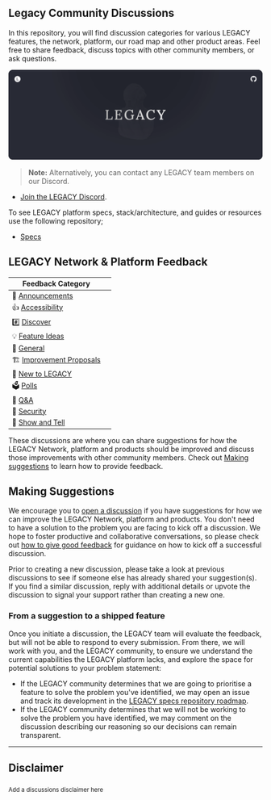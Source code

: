 ## Legacy Community Discussions

In this repository, you will find discussion categories for various LEGACY features, the network, platform, our road map and other product areas. Feel free to share feedback, discuss topics with other community members, or ask questions.

![Welcome to the Legacy community discussions](https://raw.githubusercontent.com/TheLegacyNetwork/.github/main/profile/legacy-github-splash.png)

> **Note:** Alternatively, you can contact any LEGACY team members on our Discord.

* [Join the LEGACY Discord](https://discord.com/invite/kBvgRWmN4A).

To see LEGACY platform specs, stack/architecture, and guides or resources use the following repository;
- [Specs](https://github.com/TheLegacyNetwork/specs)

## LEGACY Network & Platform Feedback

| **Feedback Category** |                  	        |
|         ---           |           ---             |
| 📣  [Announcements](https://github.com/TheLegacyNetwork/community/discussions/categories/announcements)  | |
| 👍  [Accessibility](https://github.com/TheLegacyNetwork/community/discussions/categories/accessibility) 	| |
| #️⃣  [Discover](https://github.com/TheLegacyNetwork/community/discussions/categories/discover) 	| |
| 💡  [Feature Ideas](https://github.com/TheLegacyNetwork/community/discussions/categories/feature-ideas) 	| |
| 💬  [General](https://github.com/TheLegacyNetwork/community/discussions/categories/general) 	|	|
| 🏗️️  [Improvement Proposals](https://github.com/TheLegacyNetwork/community/discussions/categories/improvement-proposals)  | |
| 👋  [New to LEGACY](https://github.com/TheLegacyNetwork/community/discussions/categories/new-to-legacy) | |
| 🗳️  [Polls](https://github.com/TheLegacyNetwork/community/discussions/categories/polls) 	|	|
| 🙏  [Q&A](https://github.com/TheLegacyNetwork/community/discussions/categories/q-a)  | |
| 🔐  [Security](https://github.com/TheLegacyNetwork/community/discussions/categories/security)  | |
| 🙌  [Show and Tell](https://github.com/TheLegacyNetwork/community/discussions/categories/show-and-tell) 	| |

These discussions are where you can share suggestions for how the LEGACY Network, platform and products should be improved and discuss those improvements with other community members. Check out [Making suggestions](#making-suggestions) to learn how to provide feedback.

## Making Suggestions

We encourage you to [open a discussion](https://github.com/TheLegacyNetwork/community/discussions) if you have suggestions for how we can improve the LEGACY Network, platform and products. You don't need to have a solution to the problem you are facing to kick off a discussion. We hope to foster productive and collaborative conversations, so please check out [how to give good feedback](https://github.com/TheLegacyNetwork/community/discussions/2) for guidance on how to kick off a successful discussion.

Prior to creating a new discussion, please take a look at previous discussions to see if someone else has already shared your suggestion(s). If you find a similar discussion, reply with additional details or upvote the discussion to signal your support rather than creating a new one.

### From a suggestion to a shipped feature

Once you initiate a discussion, the LEGACY team will evaluate the feedback, but will not be able to respond to every submission. From there, we will work with you, and the LEGACY community, to ensure we understand the current capabilities the LEGACY platform lacks, and explore the space for potential solutions to your problem statement:

- If the LEGACY community determines that we are going to prioritise a feature to solve the problem you've identified, we may open an issue and track its development in the [LEGACY specs repository roadmap](https://github.com/TheLegacyNetwork/specs/docs/roadmap/).
- If the LEGACY community determines that we will not be working to solve the problem you have identified, we may comment on the discussion describing our reasoning so our decisions can remain transparent.

---

## Disclaimer

<sub>Add a discussions disclaimer here</sub>
